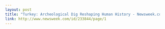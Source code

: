 ```yaml
---
layout: post
title: "Turkey: Archeological Dig Reshaping Human History - Newsweek.com"
link: http://www.newsweek.com/id/233844/page/1
---
```

